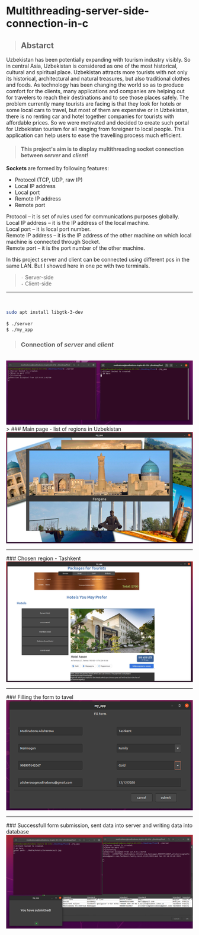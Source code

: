 # Multithreading-server-side-connection-in-c

 > ## Abstarct
<p> Uzbekistan has been potentially expanding with tourism industry visibly. So in central Asia, Uzbekistan is considered as one of the most historical, cultural and spiritual place. Uzbekistan attracts more tourists with not only its historical, architectural and natural treasures, but also traditional clothes and foods. As technology has been changing the world so as to produce comfort for the clients, many applications and companies are helping out for travelers to reach their destinations and to see those places safely. The problem currently many tourists are facing is that they look for hotels or some local cars to travel, but most of them are expensive or in Uzbekistan, there is no renting car and hotel together companies for tourists with affordable prices. So we were motivated and decided to create such portal for Uzbekistan tourism for all ranging from foreigner to local people. This application can help users to ease the travelling process much efficient. </p>

> #### This project's aim is to display multithreading socket connection between <em>server</em> and <em>client</em>! 

  <b> Sockets </b> are formed by following features: 
  * Protocol (TCP, UDP, raw IP) 
  * Local IP address 
  * Local port 
  * Remote IP address 
  * Remote port  <br>

<p> Protocol – it is set of rules used for communications purposes globally.<br>
 Local IP address – it is the IP address of the local machine.<br>
 Local port – it is local port number.<br>
 Remote IP address – it is the IP address of the other machine on which local machine is connected  through Socket.<br>
 Remote port – it is the port number of the other machine.  
  </p>

<p> In this project server and client can be connected using different pcs in the same LAN. But I showed here in one pc with two terminals. </p>

> `-` Server-side <br>
>  `-` Client-side 
  <hr> 
 <br>
 
 ```bash
sudo apt install libgtk-3-dev 
```
 ```
$ ./server
$ ./my_app
```
> ### Connection of <em> server </em> and <em> client </em> 
<br>
  <img src ="images/img1.png">
  
   <br>
   > ### Main page - list of regions in Uzbekistan
<br>
  <img src ="images/img2.png">
  <hr>### Chosen region - Tashkent
<br>
  <img src ="images/img3.png">
  <hr>### Filling the form to tavel
<br>
  <img src ="images/img4.png">
  <hr>### Successfull form submission, sent data into server and writing data into database
<br>
  <img src ="images/img5.png">



